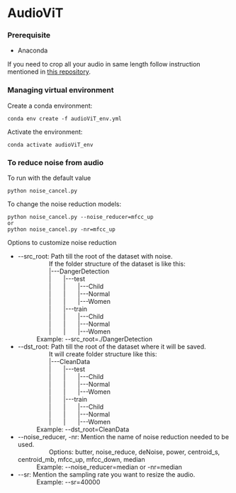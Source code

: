 # AudioViT

### Prerequisite
* Anaconda

If you need to crop all your audio in same length follow instruction mentioned in [this repository](https://github.com/awal-ahmed/Danger-detection).

### Managing virtual environment
Create a conda environment:
```
conda env create -f audioViT_env.yml
```

Activate the environment:
```
conda activate audioViT_env
```

### To reduce noise from audio
To run with the default value
```
python noise_cancel.py 
```
To change the noise reduction models:
```
python noise_cancel.py --noise_reducer=mfcc_up
or
python noise_cancel.py -nr=mfcc_up
```

Options to customize noise reduction
* --src_root: Path till the root of the dataset with noise. <br />
&emsp;&emsp;&emsp;&emsp;&emsp;If the folder structure of the dataset is like this: <br />
&emsp;&emsp;&emsp;&emsp;&emsp;|---DangerDetection<br />
&emsp;&emsp;&emsp;&emsp;&emsp;|&emsp;&emsp;|---test<br />
&emsp;&emsp;&emsp;&emsp;&emsp;|&emsp;&emsp;|&emsp;&emsp;|---Child<br />
&emsp;&emsp;&emsp;&emsp;&emsp;|&emsp;&emsp;|&emsp;&emsp;|---Normal<br />
&emsp;&emsp;&emsp;&emsp;&emsp;|&emsp;&emsp;|&emsp;&emsp;|---Women<br />
&emsp;&emsp;&emsp;&emsp;&emsp;|&emsp;&emsp;|---train<br />
&emsp;&emsp;&emsp;&emsp;&emsp;|&emsp;&emsp;|&emsp;&emsp;|---Child<br />
&emsp;&emsp;&emsp;&emsp;&emsp;|&emsp;&emsp;|&emsp;&emsp;|---Normal<br />
&emsp;&emsp;&emsp;&emsp;&emsp;|&emsp;&emsp;|&emsp;&emsp;|---Women<br />
&emsp;&emsp;&emsp;Example: --src_root=./DangerDetection<br />
* --dst_root: Path till the root of the dataset where it will be saved. <br />
&emsp;&emsp;&emsp;&emsp;&emsp;It will create folder structure like this: <br />
&emsp;&emsp;&emsp;&emsp;&emsp;|---CleanData<br />
&emsp;&emsp;&emsp;&emsp;&emsp;|&emsp;&emsp;|---test<br />
&emsp;&emsp;&emsp;&emsp;&emsp;|&emsp;&emsp;|&emsp;&emsp;|---Child<br />
&emsp;&emsp;&emsp;&emsp;&emsp;|&emsp;&emsp;|&emsp;&emsp;|---Normal<br />
&emsp;&emsp;&emsp;&emsp;&emsp;|&emsp;&emsp;|&emsp;&emsp;|---Women<br />
&emsp;&emsp;&emsp;&emsp;&emsp;|&emsp;&emsp;|---train<br />
&emsp;&emsp;&emsp;&emsp;&emsp;|&emsp;&emsp;|&emsp;&emsp;|---Child<br />
&emsp;&emsp;&emsp;&emsp;&emsp;|&emsp;&emsp;|&emsp;&emsp;|---Normal<br />
&emsp;&emsp;&emsp;&emsp;&emsp;|&emsp;&emsp;|&emsp;&emsp;|---Women<br />
&emsp;&emsp;&emsp;Example: --dst_root=CleanData<br />
* --noise_reducer, -nr: Mention the name of noise reduction needed to be used.<br />
&emsp;&emsp;&emsp;&emsp;&emsp;Options: butter, noise_reduce, deNoise, power, centroid_s, centroid_mb, mfcc_up, mfcc_down, median<br />
&emsp;&emsp;&emsp;Example: --noise_reducer=median or -nr=median
* --sr: Mention the sampling rate you want to resize the audio.<br />
&emsp;&emsp;&emsp;Example: --sr=40000


              
